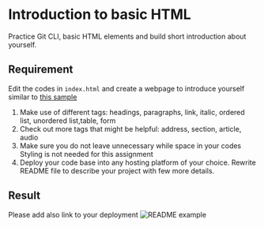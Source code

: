 # Introduction to basic HTML

Practice Git CLI, basic HTML elements and build short introduction about yourself.

## Requirement

Edit the codes in `index.html` and create a webpage to introduce yourself similar to
[this sample](https://integrify-finland.github.io/bof-introduction-sample/)

1. Make use of different tags: headings, paragraphs, link, italic, ordered list, unordered list,table, form
2. Check out more tags that might be helpful: address, section, article, audio
3. Make sure you do not leave unnecessary while space in your codes
   Styling is not needed for this assignment
4. Deploy your code base into any hosting platform of your choice. Rewrite README file to describe your project with few more details.

## Result

Please add also link to your deployment
![README example](readme-example.png)
